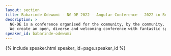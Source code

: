 ```yaml
---
layout: section
title: Babarinde Odewumi - NG-DE 2022 - Angular Conference - 2022 in Berlin
description: >
  NG-DE is a conference organised for the community, by the community.
  We create an open, diverse and welcoming conference with fantastic speakers and a warm and friendly environment. 
speaker_id: babarinde-odewumi
---
```


{% include speaker.html speaker_id=page.speaker_id %}
